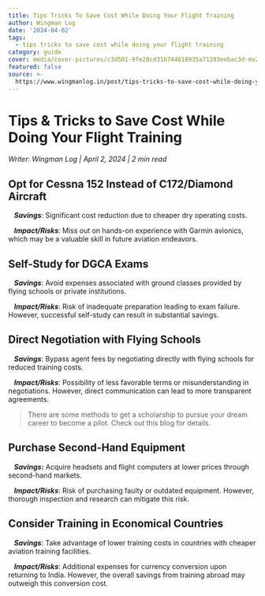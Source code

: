```yaml
---
title: Tips Tricks To Save Cost While Doing Your Flight Training
author: Wingman Log
date: '2024-04-02'
tags:
  - tips tricks to save cost while doing your flight training
category: guide
cover: media/cover-pictures/c3d501-9fe28cd31b744618935a71283eebac3d-mv2-4dbac9ac.png
featured: false
source: >-
  https://www.wingmanlog.in/post/tips-tricks-to-save-cost-while-doing-your-flight-training
---
```


# Tips & Tricks to Save Cost While Doing Your Flight Training

*Writer: Wingman Log | April 2, 2024 | 2 min read*

## Opt for Cessna 152 Instead of C172/Diamond Aircraft

   ***Savings***: Significant cost reduction due to cheaper dry operating costs.

   ***Impact/Risks***: Miss out on hands-on experience with Garmin avionics, which may be a valuable skill in future aviation endeavors.

## Self-Study for DGCA Exams

   ***Savings***: Avoid expenses associated with ground classes provided by flying schools or private institutions.

   ***Impact/Risks***: Risk of inadequate preparation leading to exam failure. However, successful self-study can result in substantial savings.

## Direct Negotiation with Flying Schools

   ***Savings***: Bypass agent fees by negotiating directly with flying schools for reduced training costs.

   ***Impact/Risks***: Possibility of less favorable terms or misunderstanding in negotiations. However, direct communication can lead to more transparent agreements.

> There are some methods to get a scholarship to pursue your dream career to become a pilot. Check out this blog for details.

## Purchase Second-Hand Equipment

   ***Savings:*** Acquire headsets and flight computers at lower prices through second-hand markets.

   ***Impact/Risks***: Risk of purchasing faulty or outdated equipment. However, thorough inspection and research can mitigate this risk.

## Consider Training in Economical Countries

   ***Savings***: Take advantage of lower training costs in countries with cheaper aviation training facilities.

   ***Impact/Risks***: Additional expenses for currency conversion upon returning to India. However, the overall savings from training abroad may outweigh this conversion cost.
